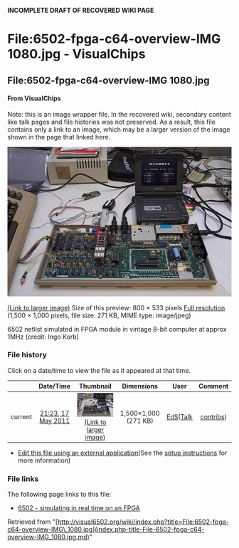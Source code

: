 **INCOMPLETE DRAFT OF RECOVERED WIKI PAGE**

# File:6502-fpga-c64-overview-IMG 1080.jpg - VisualChips

## File:6502-fpga-c64-overview-IMG 1080.jpg

#### From VisualChips


Note: this is an image wrapper file. In the recovered wiki,
secondary content like talk pages and file histories was
not preserved. As a result, this file contains only a link
to an image, which may be a larger version of the image shown
in the page that linked here.

![File:6502-fpga-c64-overview-IMG 1080.jpg](images/thumb/3/37/6502-fpga-c64-overview-IMG_1080.jpg/800px-6502-fpga-c64-overview-IMG_1080.jpg)

[(Link to larger image)](images/3/37/6502-fpga-c64-overview-IMG_1080.jpg)
Size of this preview: 800 × 533 pixels
[Full resolution](images/3/37/6502-fpga-c64-overview-IMG_1080.jpg)‎ (1,500 × 1,000 pixels, file size: 271 KB, MIME type: image/jpeg)

6502 netlist simulated in FPGA module in vintage 8-bit computer at approx 1MHz (credit: Ingo Korb)

### File history

Click on a date/time to view the file as it appeared at that time.

| | Date/Time | Thumbnail | Dimensions | User | Comment |
|:---:|:---:|:---:|:---:|:---:|:---:|
| current | [21:23, 17 May 2011](images/3/37/6502-fpga-c64-overview-IMG_1080.jpg) | ![Thumbnail for version as of 21:23, 17 May 2011](images/thumb/3/37/6502-fpga-c64-overview-IMG_1080.jpg/120px-6502-fpga-c64-overview-IMG_1080.jpg) [(Link to larger image)](images/3/37/6502-fpga-c64-overview-IMG_1080.jpg) | 1,500×1,000 (271 KB) | [EdS](index.php-title-User-EdS.md)([Talk](index.php-title-User_talk-EdS.md) | [contribs](./index.php%3Ftitle=Special:Contributions/EdS.md)) | (6502 netlist simulated in FPGA module in vintage 8-bit computer at approx 1MHz (credit: Ingo Korb)) |

- [Edit this file using an external application](index.php-title-File-6502-fpga-c64-overview-IMG_1080.jpg.md)(See the [setup instructions](http://www.mediawiki.org/wiki/Manual:External_editors) for more information)

### File links

The following page links to this file:

- [6502 - simulating in real time on an FPGA](index.php-title-6502_-_simulating_in_real_time_on_an_FPGA.md)

Retrieved from "[http://visual6502.org/wiki/index.php?title=File:6502-fpga-c64-overview-IMG\_1080.jpg](index.php-title-File-6502-fpga-c64-overview-IMG_1080.jpg.md)"

